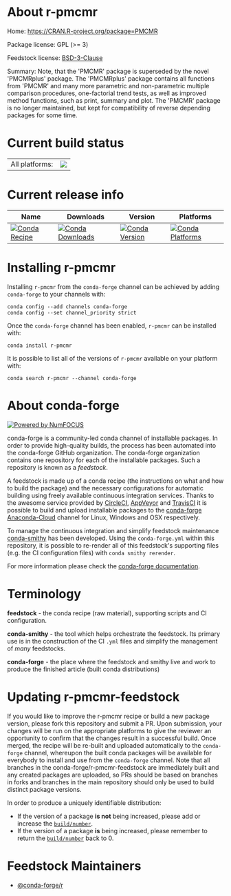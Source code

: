 About r-pmcmr
=============

Home: https://CRAN.R-project.org/package=PMCMR

Package license: GPL (>= 3)

Feedstock license: [BSD-3-Clause](https://github.com/conda-forge/r-pmcmr-feedstock/blob/master/LICENSE.txt)

Summary: Note, that the 'PMCMR' package is superseded by the novel 'PMCMRplus' package. The 'PMCMRplus' package contains all functions from  'PMCMR' and many more parametric and non-parametric multiple comparison procedures, one-factorial trend tests, as well as improved method functions,  such as print, summary and plot.  The 'PMCMR' package is no longer maintained, but kept for compatibility of reverse depending packages for some time. 

Current build status
====================


<table><tr><td>All platforms:</td>
    <td>
      <a href="https://dev.azure.com/conda-forge/feedstock-builds/_build/latest?definitionId=1452&branchName=master">
        <img src="https://dev.azure.com/conda-forge/feedstock-builds/_apis/build/status/r-pmcmr-feedstock?branchName=master">
      </a>
    </td>
  </tr>
</table>

Current release info
====================

| Name | Downloads | Version | Platforms |
| --- | --- | --- | --- |
| [![Conda Recipe](https://img.shields.io/badge/recipe-r--pmcmr-green.svg)](https://anaconda.org/conda-forge/r-pmcmr) | [![Conda Downloads](https://img.shields.io/conda/dn/conda-forge/r-pmcmr.svg)](https://anaconda.org/conda-forge/r-pmcmr) | [![Conda Version](https://img.shields.io/conda/vn/conda-forge/r-pmcmr.svg)](https://anaconda.org/conda-forge/r-pmcmr) | [![Conda Platforms](https://img.shields.io/conda/pn/conda-forge/r-pmcmr.svg)](https://anaconda.org/conda-forge/r-pmcmr) |

Installing r-pmcmr
==================

Installing `r-pmcmr` from the `conda-forge` channel can be achieved by adding `conda-forge` to your channels with:

```
conda config --add channels conda-forge
conda config --set channel_priority strict
```

Once the `conda-forge` channel has been enabled, `r-pmcmr` can be installed with:

```
conda install r-pmcmr
```

It is possible to list all of the versions of `r-pmcmr` available on your platform with:

```
conda search r-pmcmr --channel conda-forge
```


About conda-forge
=================

[![Powered by NumFOCUS](https://img.shields.io/badge/powered%20by-NumFOCUS-orange.svg?style=flat&colorA=E1523D&colorB=007D8A)](http://numfocus.org)

conda-forge is a community-led conda channel of installable packages.
In order to provide high-quality builds, the process has been automated into the
conda-forge GitHub organization. The conda-forge organization contains one repository
for each of the installable packages. Such a repository is known as a *feedstock*.

A feedstock is made up of a conda recipe (the instructions on what and how to build
the package) and the necessary configurations for automatic building using freely
available continuous integration services. Thanks to the awesome service provided by
[CircleCI](https://circleci.com/), [AppVeyor](https://www.appveyor.com/)
and [TravisCI](https://travis-ci.com/) it is possible to build and upload installable
packages to the [conda-forge](https://anaconda.org/conda-forge)
[Anaconda-Cloud](https://anaconda.org/) channel for Linux, Windows and OSX respectively.

To manage the continuous integration and simplify feedstock maintenance
[conda-smithy](https://github.com/conda-forge/conda-smithy) has been developed.
Using the ``conda-forge.yml`` within this repository, it is possible to re-render all of
this feedstock's supporting files (e.g. the CI configuration files) with ``conda smithy rerender``.

For more information please check the [conda-forge documentation](https://conda-forge.org/docs/).

Terminology
===========

**feedstock** - the conda recipe (raw material), supporting scripts and CI configuration.

**conda-smithy** - the tool which helps orchestrate the feedstock.
                   Its primary use is in the construction of the CI ``.yml`` files
                   and simplify the management of *many* feedstocks.

**conda-forge** - the place where the feedstock and smithy live and work to
                  produce the finished article (built conda distributions)


Updating r-pmcmr-feedstock
==========================

If you would like to improve the r-pmcmr recipe or build a new
package version, please fork this repository and submit a PR. Upon submission,
your changes will be run on the appropriate platforms to give the reviewer an
opportunity to confirm that the changes result in a successful build. Once
merged, the recipe will be re-built and uploaded automatically to the
`conda-forge` channel, whereupon the built conda packages will be available for
everybody to install and use from the `conda-forge` channel.
Note that all branches in the conda-forge/r-pmcmr-feedstock are
immediately built and any created packages are uploaded, so PRs should be based
on branches in forks and branches in the main repository should only be used to
build distinct package versions.

In order to produce a uniquely identifiable distribution:
 * If the version of a package **is not** being increased, please add or increase
   the [``build/number``](https://docs.conda.io/projects/conda-build/en/latest/resources/define-metadata.html#build-number-and-string).
 * If the version of a package **is** being increased, please remember to return
   the [``build/number``](https://docs.conda.io/projects/conda-build/en/latest/resources/define-metadata.html#build-number-and-string)
   back to 0.

Feedstock Maintainers
=====================

* [@conda-forge/r](https://github.com/conda-forge/r/)

